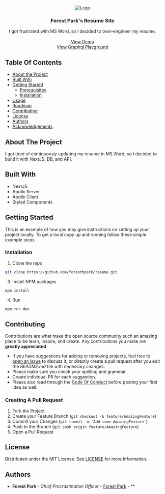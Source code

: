 <br/>
<p align="center">
<img src="https://i.imgur.com/cFO0Zij.png" alt="Logo" >
  <h3 align="center">Forest Park's Resume Site</h3>

  <p align="center">
    I got frustrated with MS Word, so I decided to over-engineer my resume.
    <br/>
    <br/>
    <a href="https://resume.forestpark.dev">View Demo</a>
  <br/>
  <a href="https://resume.forestpark.dev/api/graphql">View Graphql Playground</a>
  </p>
</p>



## Table Of Contents

* [About the Project](#about-the-project)
* [Built With](#built-with)
* [Getting Started](#getting-started)
  * [Prerequisites](#prerequisites)
  * [Installation](#installation)
* [Usage](#usage)
* [Roadmap](#roadmap)
* [Contributing](#contributing)
* [License](#license)
* [Authors](#authors)
* [Acknowledgements](#acknowledgements)

## About The Project

I got tired of continuously updating my resume in MS Word, so I decided to build it with NextJS, DB, and API.

## Built With

* NextJS
* Apollo Server
* Apollo Client
* Styled Components

## Getting Started

This is an example of how you may give instructions on setting up your project locally.
To get a local copy up and running follow these simple example steps.


### Installation

1. Clone the repo

```sh
git clone https://github.com/foresthpark/resume.git
```

3. Install NPM packages

```sh
npm install
```

4. Run

```sh
npm run dev
```


## Contributing

Contributions are what make the open source community such an amazing place to be learn, inspire, and create. Any contributions you make are **greatly appreciated**.
* If you have suggestions for adding or removing projects, feel free to [open an issue](https://github.com/foresthpark//issues/new) to discuss it, or directly create a pull request after you edit the *README.md* file with necessary changes.
* Please make sure you check your spelling and grammar.
* Create individual PR for each suggestion.
* Please also read through the [Code Of Conduct](https://github.com/foresthpark//blob/main/CODE_OF_CONDUCT.md) before posting your first idea as well.

### Creating A Pull Request

1. Fork the Project
2. Create your Feature Branch (`git checkout -b feature/AmazingFeature`)
3. Commit your Changes (`git commit -m 'Add some AmazingFeature'`)
4. Push to the Branch (`git push origin feature/AmazingFeature`)
5. Open a Pull Request

## License

Distributed under the MIT License. See [LICENSE](https://github.com/foresthpark//blob/main/LICENSE.md) for more information.

## Authors

* **Forest Park** - *Chief Procrastination Officer* - [Forest Park]() - **

